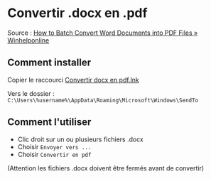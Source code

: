 # Convertir .docx en .pdf

Source : [How to Batch Convert Word Documents into PDF Files » Winhelponline][source]

## Comment installer 
Copier le raccourci [Convertir docx en pdf.lnk](./Convertir%20docx%20en%20pdf.lnk)

Vers le dossier : `C:\Users\%username%\AppData\Roaming\Microsoft\Windows\SendTo`

## Comment l'utiliser 
- Clic droit sur un ou plusieurs fichiers .docx
- Choisir `Envoyer vers ...` 
- Choisir `Convertir en pdf`

(Attention les fichiers .docx doivent être fermés avant de convertir)

<!-- Sources -->
[source]: https://www.winhelponline.com/blog/how-to-batch-convert-word-documents-into-pdf-files/